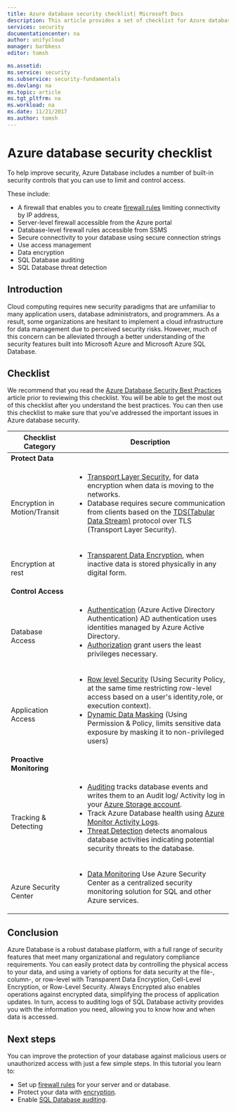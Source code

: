 ```yaml
---
title: Azure database security checklist| Microsoft Docs
description: This article provides a set of checklist for Azure database security.
services: security
documentationcenter: na
author: unifycloud
manager: barbkess
editor: tomsh

ms.assetid: 
ms.service: security
ms.subservice: security-fundamentals
ms.devlang: na
ms.topic: article
ms.tgt_pltfrm: na
ms.workload: na
ms.date: 11/21/2017
ms.author: tomsh
---
```


# Azure database security checklist

To help improve security, Azure Database includes a number of built-in security controls that you can use to limit and control access.

These include:

-    A firewall that enables you to create [firewall rules](../../azure-sql/database/firewall-configure.md) limiting connectivity by IP address,
-    Server-level firewall accessible from the Azure portal
-    Database-level firewall rules accessible from SSMS
-    Secure connectivity to your database using secure connection strings
-    Use access management
-    Data encryption
-    SQL Database auditing
-    SQL Database threat detection

## Introduction
Cloud computing requires new security paradigms that are unfamiliar to many application users, database administrators, and programmers. As a result, some organizations are hesitant to implement a cloud infrastructure for data management due to perceived security risks. However, much of this concern can be alleviated through a better understanding of the security features built into Microsoft Azure and Microsoft Azure SQL Database.

## Checklist
We recommend that you read the [Azure Database Security Best Practices](database-best-practices.md)  article prior to reviewing this checklist. You will be able to get the most out of this checklist after you understand the best practices. You can then use this checklist to make sure that you've addressed the important issues in Azure database security.


|Checklist Category| Description|
| ------------ | -------- |
|**Protect Data**||
| <br> Encryption in Motion/Transit| <ul><li>[Transport Layer Security](https://docs.microsoft.com/windows-server/security/tls/transport-layer-security-protocol), for data encryption when data is moving to the networks.</li><li>Database requires secure communication from clients based on the [TDS(Tabular Data Stream)](https://msdn.microsoft.com/library/dd357628.aspx) protocol over TLS (Transport Layer Security).</li></ul> |
|<br>Encryption at rest| <ul><li>[Transparent Data Encryption](https://go.microsoft.com/fwlink/?LinkId=526242), when inactive data is stored physically in any digital form.</li></ul>|
|**Control Access**||  
|<br> Database Access | <ul><li>[Authentication](../../sql-database/sql-database-manage-logins.md) (Azure Active Directory Authentication) AD authentication uses identities managed by Azure Active Directory.</li><li>[Authorization](../../sql-database/sql-database-manage-logins.md) grant users the least privileges necessary.</li></ul> |
|<br>Application Access| <ul><li>[Row level Security](https://msdn.microsoft.com/library/dn765131) (Using Security Policy, at the same time restricting row-level access  based on a user's identity,role, or execution context).</li><li>[Dynamic Data Masking](../../azure-sql/database/dynamic-data-masking-overview.md) (Using Permission & Policy, limits sensitive data exposure by masking it to non-privileged users)</li></ul>|
|**Proactive Monitoring**||  
| <br>Tracking & Detecting| <ul><li>[Auditing](../../sql-database/sql-database-auditing.md) tracks database events and writes them to an Audit log/ Activity log in your [Azure Storage account](../../storage/common/storage-create-storage-account.md).</li><li>Track Azure Database health using [Azure Monitor Activity Logs](../../azure-monitor/platform/platform-logs-overview.md).</li><li>[Threat Detection](../../sql-database/sql-database-threat-detection.md) detects anomalous database activities indicating potential security threats to the database. </li></ul> |
|<br>Azure Security Center| <ul><li>[Data Monitoring](../../security-center/security-center-enable-auditing-on-sql-databases.md) Use Azure Security Center as a centralized security monitoring solution for SQL and other Azure services.</li></ul>|        

## Conclusion
Azure Database is a robust database platform, with a full range of security features that meet many organizational and regulatory compliance requirements. You can easily protect data by controlling the physical access to your data, and using a variety of options for data security at the file-, column-, or row-level with Transparent Data Encryption, Cell-Level Encryption, or Row-Level Security. Always Encrypted also enables operations against encrypted data, simplifying the process of application updates. In turn, access to auditing logs of SQL Database activity provides you with the information you need, allowing you to know how and when data is accessed.

## Next steps
You can improve the protection of your database against malicious users or unauthorized access with just a few simple steps. In this tutorial you learn to:

- Set up [firewall rules](../../azure-sql/database/firewall-configure.md) for your server and or database.
- Protect your data with [encryption](https://docs.microsoft.com/sql/relational-databases/security/encryption/sql-server-encryption).
- Enable [SQL Database auditing](../../sql-database/sql-database-auditing.md).


